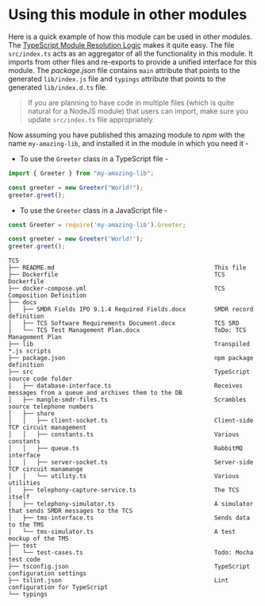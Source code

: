 # Using this module in other modules

Here is a quick example of how this module can be used in other modules. The [TypeScript Module Resolution Logic](https://www.typescriptlang.org/docs/handbook/module-resolution.html) makes it quite easy. The file `src/index.ts` acts as an aggregator of all the functionality in this module. It imports from other files and re-exports to provide a unified interface for this module. The _package.json_ file contains `main` attribute that points to the generated `lib/index.js` file and `typings` attribute that points to the generated `lib/index.d.ts` file.

> If you are planning to have code in multiple files (which is quite natural for a NodeJS module) that users can import, make sure you update `src/index.ts` file appropriately.

Now assuming you have published this amazing module to _npm_ with the name `my-amazing-lib`, and installed it in the module in which you need it -

- To use the `Greeter` class in a TypeScript file -

```ts
import { Greeter } from "my-amazing-lib";

const greeter = new Greeter("World!");
greeter.greet();
```

- To use the `Greeter` class in a JavaScript file -

```js
const Greeter = require('my-amazing-lib').Greeter;

const greeter = new Greeter('World!');
greeter.greet();

```
```
TCS
├── README.md                                             This file
├── Dockerfile                                            TCS Dockerfile
├── docker-compose.yml                                    TCS Composition Definition
├── docs
│   ├── SMDR Fields IPO 9.1.4 Required Fields.docx        SMDR record definition
│   ├── TCS Software Requirements Document.docx           TCS SRD
│   └── TCS Test Management Plan.docx                     ToDo: TCS Management Plan
├── lib                                                   Transpiled *.js scripts
├── package.json                                          npm package definition
├── src                                                   TypeScript source code folder
│   ├── database-interface.ts                             Receives messages from a queue and archives them to the DB
│   ├── mangle-smdr-files.ts                              Scrambles source telephone numbers
│   ├── share
│   │   ├── client-socket.ts                              Client-side TCP circuit management
│   │   ├── constants.ts                                  Various constants
│   │   ├── queue.ts                                      RabbitMQ interface
│   │   ├── server-socket.ts                              Server-side TCP circuit manamange
│   │   └── utility.ts                                    Various utilities
│   ├── telephony-capture-service.ts                      The TCS itself
│   ├── telephony-simulator.ts                            A simulator that sends SMDR messages to the TCS
│   ├── tms-interface.ts                                  Sends data to the TMS
│   └── tms-simulator.ts                                  A test mockup of the TMS
├── test
│   └── test-cases.ts                                     Todo: Mocha test code
├── tsconfig.json                                         TypeScript configuration settings
├── tslint.json                                           Lint configuration for TypeScript
└── typings                                
```


